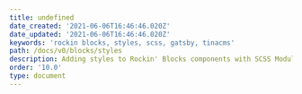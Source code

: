 ```yaml
---
title: undefined
date_created: '2021-06-06T16:46:46.020Z'
date_updated: '2021-06-06T16:46:46.020Z'
keywords: 'rockin blocks, styles, scss, gatsby, tinacms'
path: /docs/v0/blocks/styles
description: Adding styles to Rockin' Blocks components with SCSS Modules
order: '10.0'
type: document
---
```

